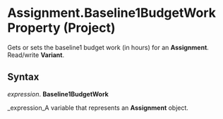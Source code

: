 
# Assignment.Baseline1BudgetWork Property (Project)

Gets or sets the baseline1 budget work (in hours) for an  **Assignment**. Read/write  **Variant**.


## Syntax

 _expression_. **Baseline1BudgetWork**

 _expression_A variable that represents an  **Assignment** object.

